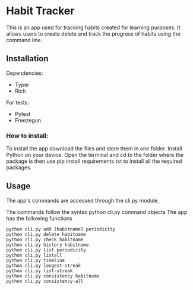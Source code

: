# Habit Tracker
This is an app used for tracking habits created for learning purposes.
It allows users to create delete and track the progress of habits using
the command line.
## Installation
Dependencies:
- Typer
- Rich

For tests:
- Pytest
- Freezegun

### How to install:

To install the app download the files and store them in one folder. Install Python on your device. Open the terminal 
and cd to the folder where the package is then use pip install requirements.txt to install all the 
required packages.

## Usage
The app's commands are accessed through the cli.py module.

The commands follow the syntax python cli.py command objects
The app has the following functions
```
python cli.py add [habitname] periodicity
python cli.py delete habitname
python cli.py check habitname
python cli.py history habitname
python cli.py list periodicity
python cli.py listall
python cli.py timeline
python cli.py longest-streak
python cli.py list-streak
python cli.py consistency habitname
python cli.py consistency-all
```

